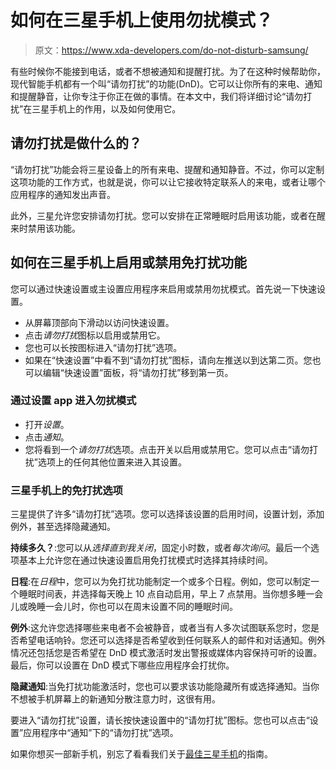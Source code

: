 # 如何在三星手机上使用勿扰模式？

> 原文：<https://www.xda-developers.com/do-not-disturb-samsung/>

有些时候你不能接到电话，或者不想被通知和提醒打扰。为了在这种时候帮助你，现代智能手机都有一个叫“请勿打扰”的功能(DnD)。它可以让你所有的来电、通知和提醒静音，让你专注于你正在做的事情。在本文中，我们将详细讨论“请勿打扰”在三星手机上的作用，以及如何使用它。

## 请勿打扰是做什么的？

“请勿打扰”功能会将三星设备上的所有来电、提醒和通知静音。不过，你可以定制这项功能的工作方式，也就是说，你可以让它接收特定联系人的来电，或者让哪个应用程序的通知发出声音。

此外，三星允许您安排请勿打扰。您可以安排在正常睡眠时启用该功能，或者在醒来时禁用该功能。

## 如何在三星手机上启用或禁用免打扰功能

您可以通过快速设置或主设置应用程序来启用或禁用勿扰模式。首先说一下快速设置。

*   从屏幕顶部向下滑动以访问快速设置。
*   点击*请勿打扰*图标以启用或禁用它。
*   您也可以长按图标进入“请勿打扰”选项。
*   如果在“快速设置”中看不到“请勿打扰”图标，请向左推送以到达第二页。您也可以编辑“快速设置”面板，将“请勿打扰”移到第一页。

### **通过设置 app 进入勿扰模式**

*   打开*设置*。
*   点击*通知*。
*   您将看到一个*请勿打扰*选项。点击开关以启用或禁用它。您可以点击“请勿打扰”选项上的任何其他位置来进入其设置。

### 三星手机上的免打扰选项

三星提供了许多“请勿打扰”选项。您可以选择该设置的启用时间，设置计划，添加例外，甚至选择隐藏通知。

**持续多久？**:您可以从*选择直到我关闭*，固定小时数，或者*每次询问*。最后一个选项基本上允许您在通过快速设置启用免打扰模式时选择其持续时间。

**日程**:在*日程*中，您可以为免打扰功能制定一个或多个日程。例如，您可以制定一个睡眠时间表，并选择每天晚上 10 点自动启用，早上 7 点禁用。当你想多睡一会儿或晚睡一会儿时，你也可以在周末设置不同的睡眠时间。

**例外**:这允许您选择哪些来电者不会被静音，或者当有人多次试图联系您时，您是否希望电话响铃。您还可以选择是否希望收到任何联系人的邮件和对话通知。例外情况还包括您是否希望在 DnD 模式激活时发出警报或媒体内容保持可听的设置。最后，你可以设置在 DnD 模式下哪些应用程序会打扰你。

**隐藏通知**:当免打扰功能激活时，您也可以要求该功能隐藏所有或选择通知。当你不想被手机屏幕上的新通知分散注意力时，这很有用。

要进入“请勿打扰”设置，请长按快速设置中的“请勿打扰”图标。您也可以点击“设置”应用程序中“通知”下的“请勿打扰”选项。

如果你想买一部新手机，别忘了看看我们关于[最佳三星手机](https://www.xda-developers.com/best-samsung-phones/)的指南。
